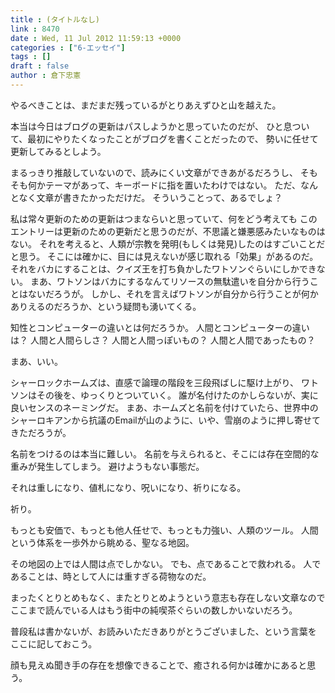 ```yaml
---
title : (タイトルなし)
link : 8470
date : Wed, 11 Jul 2012 11:59:13 +0000
categories : ["6-エッセイ"]
tags : []
draft : false
author : 倉下忠憲
---
```


やるべきことは、まだまだ残っているがとりあえずひと山を越えた。

本当は今日はブログの更新はパスしようかと思っていたのだが、
ひと息ついて、最初にやりたくなったことがブログを書くことだったので、
勢いに任せて更新してみるとしよう。

まるっきり推敲していないので、読みにくい文章ができあがるだろうし、
そもそも何かテーマがあって、キーボードに指を置いたわけではない。
ただ、なんとなく文章が書きたかっただけだ。
そういうことって、あるでしょ？

私は常々更新のための更新はつまならいと思っていて、何をどう考えても
このエントリーは更新のための更新だと思うのだが、不思議と嫌悪感みたいなものはない。
それを考えると、人類が宗教を発明(もしくは発見)したのはすごいことだと思う。
そこには確かに、目には見えないが感じ取れる「効果」があるのだ。
それをバカにすることは、クイズ王を打ち負かしたワトソンぐらいにしかできない。
まあ、ワトソンはバカにするなんてリソースの無駄遣いを自分から行うことはないだろうが。
しかし、それを言えばワトソンが自分から行うことが何かありえるのだろうか、という疑問も湧いてくる。

知性とコンピューターの違いとは何だろうか。
人間とコンピューターの違いは？
人間と人間らしさ？
人間と人間っぽいもの？
人間と人間であったもの？

まあ、いい。

シャーロックホームズは、直感で論理の階段を三段飛ばしに駆け上がり、
ワトソンはその後を、ゆっくりとついていく。
誰が名付けたのかしらないが、実に良いセンスのネーミングだ。
まあ、ホームズと名前を付けていたら、世界中のシャーロキアンから抗議のEmailが山のように、いや、雪崩のように押し寄せてきただろうが。

名前をつけるのは本当に難しい。
名前を与えられると、そこには存在空間的な重みが発生してしまう。
避けようもない事態だ。

それは重しになり、値札になり、呪いになり、祈りになる。

祈り。

もっとも安価で、もっとも他人任せで、もっとも力強い、人類のツール。
人間という体系を一歩外から眺める、聖なる地図。

その地図の上では人間は点でしかない。
でも、点であることで救われる。
人であることは、時として人には重すぎる荷物なのだ。

まったくとりとめもなく、またとりとめようという意志も存在しない文章なので
ここまで読んでいる人はもう街中の純喫茶ぐらいの数しかいないだろう。

普段私は書かないが、お読みいただきありがとうございました、という言葉を
ここに記しておこう。

顔も見えぬ聞き手の存在を想像できることで、癒される何かは確かにあると思う。
